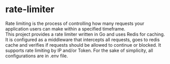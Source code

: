 # rate-limiter
Rate limiting is the process of controlling how many requests your application users can make within a specified timeframe. \
This project provides a rate limiter written in Go and uses Redis for caching. It is configured as a middleware that intercepts all requests, goes to redis cache and verifies if requests should be allowed to continue or blocked. It supports rate limiting by IP and/or Token. For the sake of simplicity, all configurations are in .env file.

